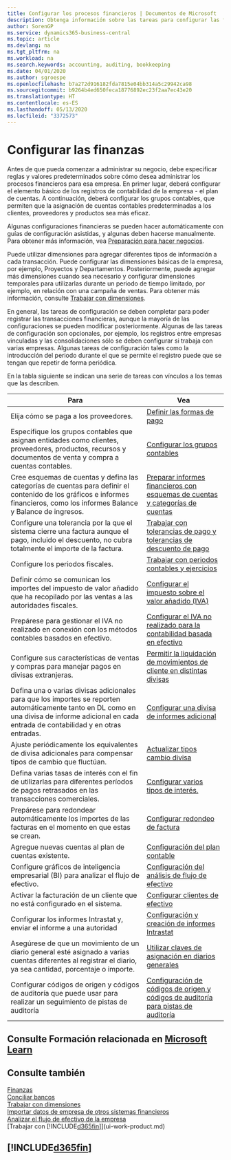 ```yaml
---
title: Configurar los procesos financieros | Documentos de Microsoft
description: Obtenga información sobre las tareas para configurar las finanzas en su empresa para adaptarse a todas sus necesidades de contabilidad o auditoría.
author: SorenGP
ms.service: dynamics365-business-central
ms.topic: article
ms.devlang: na
ms.tgt_pltfrm: na
ms.workload: na
ms.search.keywords: accounting, auditing, bookkeeping
ms.date: 04/01/2020
ms.author: sgroespe
ms.openlocfilehash: b7a272d916182fda7815e04bb314a5c29942ca98
ms.sourcegitcommit: b9264b4ed650feca18776892ec23f2aa7ec43e20
ms.translationtype: HT
ms.contentlocale: es-ES
ms.lasthandoff: 05/13/2020
ms.locfileid: "3372573"
---
```

# <a name="setting-up-finance"></a>Configurar las finanzas
Antes de que pueda comenzar a administrar su negocio, debe especificar reglas y valores predeterminados sobre cómo desea administrar los procesos financieros para esa empresa. En primer lugar, deberá configurar el elemento básico de los registros de contabilidad de la empresa - el plan de cuentas. A continuación, deberá configurar los grupos contables, que permiten que la asignación de cuentas contables predeterminadas a los clientes, proveedores y productos sea más eficaz.

Algunas configuraciones financieras se pueden hacer automáticamente con guías de configuración asistidas, y algunas deben hacerse manualmente. Para obtener más información, vea [Preparación para hacer negocios](ui-get-ready-business.md).

Puede utilizar dimensiones para agregar diferentes tipos de información a cada transacción. Puede configurar las dimensiones básicas de la empresa, por ejemplo, Proyectos y Departamentos. Posteriormente, puede agregar más dimensiones cuando sea necesario y configurar dimensiones temporales para utilizarlas durante un periodo de tiempo limitado, por ejemplo, en relación con una campaña de ventas. Para obtener más información, consulte [Trabajar con dimensiones](finance-dimensions.md).

En general, las tareas de configuración se deben completar para poder registrar las transacciones financieras, aunque la mayoría de las configuraciones se pueden modificar posteriormente. Algunas de las tareas de configuración son opcionales, por ejemplo, los registros entre empresas vinculadas y las consolidaciones sólo se deben configurar si trabaja con varias empresas. Algunas tareas de configuración tales como la introducción del periodo durante el que se permite el registro puede que se tengan que repetir de forma periódica.  

En la tabla siguiente se indican una serie de tareas con vínculos a los temas que las describen.

| Para | Vea |
| --- | --- |
| Elija cómo se paga a los proveedores. |[Definir las formas de pago](finance-payment-methods.md) |
| Especifique los grupos contables que asignan entidades como clientes, proveedores, productos, recursos y documentos de venta y compra a cuentas contables. |[Configurar los grupos contables](finance-posting-groups.md)|
|Cree esquemas de cuentas y defina las categorías de cuentas para definir el contenido de los gráficos e informes financieros, como los informes Balance y Balance de ingresos.|[Preparar informes financieros con esquemas de cuentas y categorías de cuentas](bi-how-work-account-schedule.md)|
|Configure una tolerancia por la que el sistema cierre una factura aunque el pago, incluido el descuento, no cubra totalmente el importe de la factura.|[Trabajar con tolerancias de pago y tolerancias de descuento de pago](finance-payment-tolerance-and-payment-discount-tolerance.md)|
| Configure los periodos fiscales. |[Trabajar con periodos contables y ejercicios](finance-accounting-periods-and-fiscal-years.md) |
| Definir cómo se comunican los importes del impuesto de valor añadido que ha recopilado por las ventas a las autoridades fiscales. |[Configurar el impuesto sobre el valor añadido (IVA)](finance-setup-vat.md)|
|Prepárese para gestionar el IVA no realizado en conexión con los métodos contables basados en efectivo.|[Configurar el IVA no realizado para la contabilidad basada en efectivo](finance-setup-unrealized-vat.md)|
| Configure sus características de ventas y compras para manejar pagos en divisas extranjeras.|[Permitir la liquidación de movimientos de cliente en distintas divisas](finance-how-enable-application-ledger-entries-different-currencies.md)
|Defina una o varias divisas adicionales para que los importes se reporten automáticamente tanto en DL como en una divisa de informe adicional en cada entrada de contabilidad y en otras entradas.|[Configurar una divisa de informes adicional](finance-how-setup-additional-currencies.md)|
|Ajuste periódicamente los equivalentes de divisa adicionales para compensar tipos de cambio que fluctúan.|[Actualizar tipos cambio divisa](finance-how-update-currencies.md)|
|Defina varias tasas de interés con el fin de utilizarlas para diferentes períodos de pagos retrasados en las transacciones comerciales.|[Configurar varios tipos de interés.](finance-how-to-set-up-multiple-interest-rates.md)|
|Prepárese para redondear automáticamente los importes de las facturas en el momento en que estas se crean.|[Configurar redondeo de factura](finance-set-up-invoice-rounding.md)|
| Agregue nuevas cuentas al plan de cuentas existente. |[Configuración del plan contable](finance-setup-chart-accounts.md) |
| Configure gráficos de inteligencia empresarial (BI) para analizar el flujo de efectivo. |[Configuración del análisis de flujo de efectivo](finance-setup-cash-flow-analyses.md) |
|Activar la facturación de un cliente que no está configurado en el sistema.|[Configurar clientes de efectivo](finance-how-to-set-up-cash-customers.md)|
| Configurar los informes Intrastat y, enviar el informe a una autoridad | [Configuración y creación de informes Intrastat](finance-how-setup-report-intrastat.md)|
|Asegúrese de que un movimiento de un diario general esté asignado a varias cuentas diferentes al registrar el diario, ya sea cantidad, porcentaje o importe.|[Utilizar claves de asignación en diarios generales](ui-how-use-allocation-keys-general-journals.md)|
|Configurar códigos de origen y códigos de auditoría que puede usar para realizar un seguimiento de pistas de auditoría|[Configuración de códigos de origen y códigos de auditoría para pistas de auditoría](finance-setup-trail-codes.md)|

## <a name="see-related-training-at-microsoft-learn"></a>Consulte Formación relacionada en [Microsoft Learn](/learn/paths/set-up-financial-management-dynamics-365-business-central/)

## <a name="see-also"></a>Consulte también

[Finanzas](finance.md)  
[Conciliar bancos](bank-manage-bank-accounts.md)  
[Trabajar con dimensiones](finance-dimensions.md)  
[Importar datos de empresa de otros sistemas financieros](across-import-data-configuration-packages.md)  
[Analizar el flujo de efectivo de la empresa](finance-analyze-cash-flow.md)  
[Trabajar con [!INCLUDE[d365fin](includes/d365fin_md.md)]](ui-work-product.md)  

## [!INCLUDE[d365fin](includes/free_trial_md.md)]  
